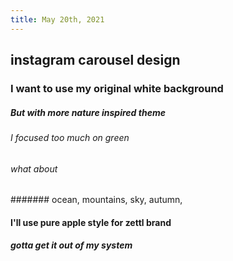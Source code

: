 ```yaml
---
title: May 20th, 2021
---
```


## instagram carousel design
### I want to use my original white background
##### But with more nature inspired theme
###### I focused too much on green
###### what about
####### ocean, mountains, sky, autumn,
#### I'll use pure apple style for zettl brand
##### gotta get it out of my system
######
